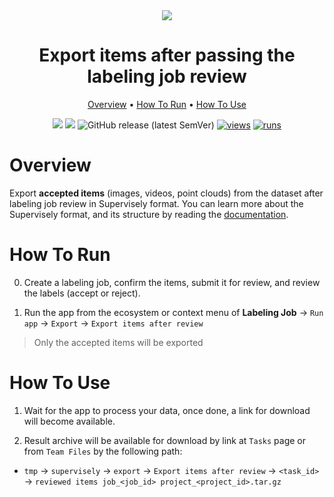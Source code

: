 <div align="center" markdown>
<img src="https://github.com/supervisely-ecosystem/export-items-after-labeling-job-review/assets/12828725/04184ec2-577f-4acc-af16-c33ddce44785">

# Export items after passing the labeling job review

<p align="center">
  <a href="#Overview">Overview</a> •
  <a href="#How-To-Run">How To Run</a> •
  <a href="#How-To-Use">How To Use</a>
</p>

[![](https://img.shields.io/badge/supervisely-ecosystem-brightgreen)](https://ecosystem.supervise.ly/apps/supervisely-ecosystem/export-items-after-labeling-job-review)
[![](https://img.shields.io/badge/slack-chat-green.svg?logo=slack)](https://supervise.ly/slack)
![GitHub release (latest SemVer)](https://img.shields.io/github/v/release/supervisely-ecosystem/export-items-after-labeling-job-review)
[![views](https://app.supervise.ly/img/badges/views/supervisely-ecosystem/export-items-after-labeling-job-review.png)](https://supervise.ly)
[![runs](https://app.supervise.ly/img/badges/runs/supervisely-ecosystem/export-items-after-labeling-job-review.png)](https://supervise.ly)

</div>

# Overview

Export **accepted items** (images, videos, point clouds) from the dataset after labeling job review in Supervisely format. You can learn more about the Supervisely format, and its structure by reading the [documentation](https://docs.supervise.ly/data-organization/00_ann_format_navi).

# How To Run

0. Create a labeling job, confirm the items, submit it for review, and review the labels (accept or reject).

1. Run the app from the ecosystem or context menu of **Labeling Job** -> `Run app` -> `Export` -> `Export items after review`

> Only the accepted items will be exported

<!-- <img src="https://user-images.githubusercontent.com/48913536/175984626-bea22e06-5275-4364-97f1-5083f8b0c234.png"/> -->

# How To Use

1. Wait for the app to process your data, once done, a link for download will become available.

<!-- <img src="https://user-images.githubusercontent.com/48913536/175984683-417ffbb8-5c61-4206-9805-f766593d2bfe.png"/> -->

2. Result archive will be available for download by link at `Tasks` page or from `Team Files` by the following path:

- `tmp` -> `supervisely` -> `export` -> `Export items after review` -> `<task_id>` -> `reviewed items job_<job_id> project_<project_id>.tar.gz`
  <!-- <img src="https://user-images.githubusercontent.com/48913536/175984697-4066c217-8e93-4ba2-b916-1aabe77c2126.png"/> -->
